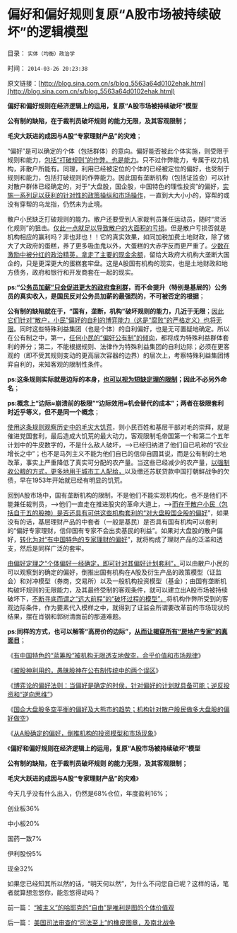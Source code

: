 # 偏好和偏好规则复原“A股市场被持续破坏”的逻辑模型

目录： `实体（均衡）政治学` 

时间： `2014-03-26 20:23:38` 

原文链接：[http://blog.sina.com.cn/s/blog_5563a64d0102ehak.html](http://blog.sina.com.cn/s/blog_5563a64d0102ehak.html)

**偏好和偏好规则在经济逻辑上的运用，复原“A股市场被持续破坏”模型**

**公有制的缺陷，在于裁判员破坏规则 的能力无限，及其客观限制；**

**毛灾大跃进的成因与A股“专家理财产品”的灾难**；

“偏好”是可以确定的个体（包括群体）的意向。偏好能否被此个体实施，则受限于规则和能力，[包括“打破规则”的作弊，也是能力](../../../2014/2/20/319是否“掩盖不全的乌龙指”？光大乌龙指只是掩盖起来的319？.md)。只不过作弊能力，专属于权力机构，非散户所能有。同理，利用已经被定位的个体的已经被定位的偏好，也受制于规则和能力，包括打破规则的作弊能力。因此国有垄断机构（包括证监会）可以针对散户群体已经确定的，对于“大盘股，国企股，中国特色的理性投资”的偏好，[实施一系列足以获利的针对性的政策操纵和市场操作](../../../2014/2/19/光大乌龙指事件，深入暴露的一系列公开的秘密.md)，一直到大大小小的，穿帮的或没有穿帮的乌龙指，仍然未为止境。

散户小民缺乏打破规则的能力。散户还要受到人家裁判员兼任运动员，随时“灵活化规则”的狙击。[仅此一点就足以导致散户的大面积的亏损](../../../2014/2/17/A股投资者亏损有多惨？谁亏得最惨？.md)。但是散户亏损否就是机构相应的赢利吗？非也非也！！它的真实效果，如同加税加费土地财政，除了做大了大政府的蛋糕，养了更多吸血鬼以外，大蛋糕的大赤字反而更严重了。[少数在激励中被分红的政治精英，拿走了主要的现金余额](../../../2014/3/8/经济学“激励理论”全部是伪科学，朱镕基同志的错误激励.md)，留给大政府大机构大垄断大国企的，只是更深更大的蛋糕套牢盘。这是A股国有机构的现实，也是土地财政和地方债务，政府和银行和开发商套在一起的现实。

**ps:“公[务员加薪”只会促进更大的政府食利群](../../../2014/1/26/政府食客社群，攀比加薪的“特权最大化定律”.md)，而不会提升（特别是基层的）公务员的真实收入，是国民反对公务员加薪的最强烈的，不可被否定的根据**；

**公有制的缺陷就在于，“国有，垄断，机构”破坏规则的能力，几近于无限**；[因此它们针对“散户，小民”偏好的自利的博弈能力（这是“腐败”的严格定义）也将无限](../../../2014/3/20/有中国特色的蓝筹股的大熊市，是市场经济对散户的真诚保护.md)。同时这些特殊利益集团（也是个体）的自利偏好，也是无可置疑地确定。所以在公有制之中，第一，[任何小民的“偏好公有制”的倾向](../../../2014/3/25/“装逼，断言棒喝，谩骂”三步曲，《旧制度和大革命》的政治本能.md)，都将成为特殊利益群体套利的养分；第二，不能根据规则、法律作为特殊利益集团的自利边际；必须在更客观的（即不受其规则变动的更高层次容器的边界）的层次上，考察特殊利益集团博弈自利的，来知客观的限制性条件。

**ps:这条规则实际就是边际的本身，[也可以视为短缺定理的限制](../../../2014/1/14/研究“社会可持续性”的经济学，被剪刀差限定于“短缺原理”.md)；因此不必另外命名**；

**ps:概念上“边际≈崩溃前的极限”“边际效用≈机会替代的成本”；两者在极限套利时近乎等义，但不是同一个概念**；

[使用这条规则观察历史中的毛灾大饥荒](../../../2010/4/24/后工业化时代应该从1933年真正开始.md)，则小民百姓和基层干部对毛的崇拜，就是催进党国套利，最后造成大饥荒的最大动力。客观限制毛帝国第一个和第二个五年计划中的牛皮数字的，不是什么敌人破坏，——>已经归纳进了他们自已吼称的“农业增长之中”；也不是马列主义不能为他们自已的信仰自圆其说，而是公有制的土地改革，事实上严重降低了真实可分配的农产量。当这些已经减少的农产量，[以强制收公粮的方式，更多地用于城市工人配给，](../../../2012/5/25/为农民工养老不是市民的责任，农奴庄园不是市民的产业.md)以及缴还苏联贷款中国打朝鲜战争的欠债，早在1953年开始就已经有明显的饥荒。

回到A股市场中，国有垄断机构的限制，不是他们不能实现机构化，也不是他们不能兼任裁判员，——>他们一直走在推进股灾的革命大道上，——>[而在于散户小民（包括自干五的股神）是否还具有可供这些机构套利的“对大盘股国企股的偏好](../../../2014/3/21/愚昧股民在公有制传统中，容易被忽悠的两个误区.md)”，如果没有的话，基层理财产品的中套者（一般是基民）是否具有国有机构可以套利的“偏好专家理财，信仰国有专家不会出卖基民的利益”。如果对大盘股的散户偏好，[转化为对“有中国特色的专家理财的偏好](../../../2007/8/30/让“专家理财”买开放基金风险最大.md)”，就将构成了理财产品的泛滥和透支，然后是同样广泛的套牢。

[由偏好定理之“个体偏好一经确定，即可针对其偏好计划套利”，](../../../2014/3/22/博弈论的偏好法则，在股市中的运用，趋势投资，和逆向思维.md)可以由散户小民的可以观察到的确定的偏好，倒推出国有机构在A股及衍生产品的政策模型（证监会）和对冲模型（券商，交易所）以及一般机构投资模型（基金）；由国有垄断机构破坏规则的无限能力，及其最终受制的客观条件，就可以建立出A股市场被持续破坏下，[不断寻底而谓之“远大前程”的“破坏过程的模型”，](../../../2014/3/25/从A股确定的偏好，倒推机构的投资模型和市场现象.md)将机构作弊所受到的客观边际条件，作为要素代入模样之中，就得到了证监会所谓要改革前的市场现状的结果，摆在肖钢和郭树清面前的那道难题。

**ps:同样的方式，也可以解答“高房价的边际”，[从而让揭穿所有“房地产专家”的真面目](../../../2007/8/29/房地产的泡沫不能承载股民对地产股的期待.md)**；

《[有中国特色的“蓝筹股”被机构无限透支地做空，合乎价值和市场规律](../../../2014/3/20/有中国特色的蓝筹股的大熊市，是市场经济对散户的真诚保护.md)》

《[被股神利用的，愚昧股神在公有制传统中的两个误区](../../../2014/3/21/愚昧股民在公有制传统中，容易被忽悠的两个误区.md)》

《[博弈论的偏好法则：当偏好是确定的时侯，针对偏好的计划就具备可能；逆反投资和“逆向思维”](../../../2014/3/22/博弈论的偏好法则，在股市中的运用，趋势投资，和逆向思维.md)》

《[国企大盘股多空平衡的偏好及大熊市的趋势；机构针对散户股民做多大盘股的偏好做空](../../../2014/3/24/统计学的悖论：如果“散户不理性”为真，则机构都是错误的.md)》

《[从A股确定的偏好，倒推机构的投资模型和市场现象](../../../2014/3/25/从A股确定的偏好，倒推机构的投资模型和市场现象.md)》

《**偏好和偏好规则在经济逻辑上的运用，复原“A股市场被持续破坏”模型**

**公有制的缺陷，在于裁判员破坏规则 的能力无限，及其客观限制；**

**毛灾大跃进的成因与A股“专家理财产品”的灾难**》

今天几乎没有什么出入，仍然是68%仓位，年度盈利16%；

创业板36%

中小板20%

国药一致7%

伊利股份5%

现金32%

如果您已经知其所以然的话，“明天何以然”，为什么不问您自已呢？这样的话，笔者就算想忽悠你，能忽悠得动吗？

前一篇： [“被主义”的哈耶克的“自由”是唯利是图的个体价值观](../../../2014/3/31/“被主义”的哈耶克的“自由”是唯利是图的个体价值观.md)

后一篇： [美国司法审查的“司法至上”的橡皮图章，及南北战争](../../../2014/3/24/美国司法审查的“司法至上”的橡皮图章，及南北战争.md)

